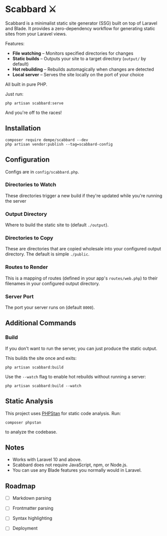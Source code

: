 # Scabbard ⚔️

Scabbard is a minimalist static site generator (SSG) built on top of Laravel and Blade. It provides a zero-dependency workflow for generating static sites from your Laravel views.

Features:

- **File watching** – Monitors specified directories for changes
- **Static builds** – Outputs your site to a target directory (`output/` by default)
- **Hot rebuilding** – Rebuilds automagically when changes are detected
- **Local server** – Serves the site locally on the port of your choice

All built in pure PHP.

Just run:

```
php artisan scabbard:serve
```

And you're off to the races!

## Installation

```
composer require dempe/scabbard --dev
php artisan vendor:publish --tag=scabbard-config
```

## Configuration

Configs are in `config/scabbard.php`.

### Directories to Watch

These directories trigger a new build if they're updated while you're running the server

### Output Directory

Where to build the static site to (default `./output`).

### Directories to Copy

These are directories that are copied wholesale into your configured output directory.  The default is simple `./public`.

### Routes to Render

This is a mapping of routes (defined in your app's `routes/web.php`) to their filenames in your configured output directory.

### Server Port

The port your server runs on (default `8000`).

## Additional Commands

### Build

If you don't want to run the server, you can just produce the static output.

This builds the site once and exits:

```
php artisan scabbard:build
```

Use the `--watch` flag to enable hot rebuilds without running a server:

```
php artisan scabbard:build --watch
```


## Static Analysis

This project uses [PHPStan](https://phpstan.org/) for static code analysis. Run:

```
composer phpstan
```

to analyze the codebase.

## Notes

- Works with Laravel 10 and above.
- Scabbard does not require JavaScript, npm, or Node.js.
- You can use any Blade features you normally would in Laravel.

## Roadmap

- [ ] Markdown parsing
- [ ] Frontmatter parsing
- [ ] Syntax highlighting
- [ ] Deployment

